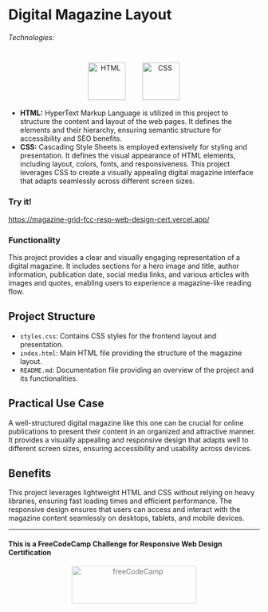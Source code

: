 # Digital Magazine Layout

###### Technologies:
<p align="center">
<img src="https://img.icons8.com/color/75/000000/html-5.png" width="75" height="75" alt="HTML" style="margin: 10px 15px 0 15px;" />
<img src="https://img.icons8.com/color/75/000000/css3.png" width="75" height="75" alt="CSS" style="margin: 10px 15px 0 15px;" />
</p>

- **HTML:** HyperText Markup Language is utilized in this project to structure the content and layout of the web pages. It defines the elements and their hierarchy, ensuring semantic structure for accessibility and SEO benefits.
- **CSS:** Cascading Style Sheets is employed extensively for styling and presentation. It defines the visual appearance of HTML elements, including layout, colors, fonts, and responsiveness. This project leverages CSS to create a visually appealing digital magazine interface that adapts seamlessly across different screen sizes.

### Try it!
https://magazine-grid-fcc-resp-web-design-cert.vercel.app/

### Functionality

This project provides a clear and visually engaging representation of a digital magazine. It includes sections for a hero image and title, author information, publication date, social media links, and various articles with images and quotes, enabling users to experience a magazine-like reading flow.

## Project Structure

- `styles.css`: Contains CSS styles for the frontend layout and presentation.
- `index.html`: Main HTML file providing the structure of the magazine layout.
- `README.md`: Documentation file providing an overview of the project and its functionalities.

## Practical Use Case

A well-structured digital magazine like this one can be crucial for online publications to present their content in an organized and attractive manner. It provides a visually appealing and responsive design that adapts well to different screen sizes, ensuring accessibility and usability across devices.

## Benefits

This project leverages lightweight HTML and CSS without relying on heavy libraries, ensuring fast loading times and efficient performance. The responsive design ensures that users can access and interact with the magazine content seamlessly on desktops, tablets, and mobile devices.

---
#### This is a FreeCodeCamp Challenge for Responsive Web Design Certification
<p align="center">
<img src="https://cdn.freecodecamp.org/platform/universal/fcc_primary.svg" width="250" height="75" alt="freeCodeCamp" style="margin: 0 15px; opacity: 0.6" />
</p>